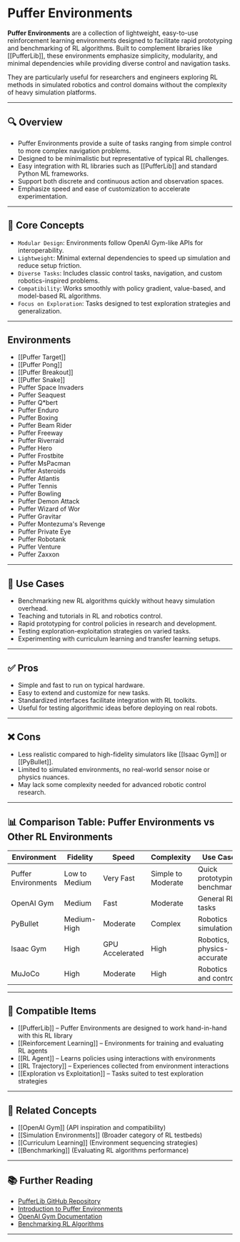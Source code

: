 # Puffer Environments

**Puffer Environments** are a collection of lightweight, easy-to-use reinforcement learning environments designed to facilitate rapid prototyping and benchmarking of RL algorithms. Built to complement libraries like [[PufferLib]], these environments emphasize simplicity, modularity, and minimal dependencies while providing diverse control and navigation tasks.

They are particularly useful for researchers and engineers exploring RL methods in simulated robotics and control domains without the complexity of heavy simulation platforms.

---

## 🔍 Overview

- Puffer Environments provide a suite of tasks ranging from simple control to more complex navigation problems.  
- Designed to be minimalistic but representative of typical RL challenges.  
- Easy integration with RL libraries such as [[PufferLib]] and standard Python ML frameworks.  
- Support both discrete and continuous action and observation spaces.  
- Emphasize speed and ease of customization to accelerate experimentation.  

---

## 🧠 Core Concepts

- `Modular Design`: Environments follow OpenAI Gym-like APIs for interoperability.  
- `Lightweight`: Minimal external dependencies to speed up simulation and reduce setup friction.  
- `Diverse Tasks`: Includes classic control tasks, navigation, and custom robotics-inspired problems.  
- `Compatibility`: Works smoothly with policy gradient, value-based, and model-based RL algorithms.  
- `Focus on Exploration`: Tasks designed to test exploration strategies and generalization.  

---

## Environments

- [[Puffer Target]]
- [[Puffer Pong]]
- [[Puffer Breakout]]
- [[Puffer Snake]]
- Puffer Space Invaders
- Puffer Seaquest
- Puffer Q*bert
- Puffer Enduro
- Puffer Boxing
- Puffer Beam Rider
- Puffer Freeway
- Puffer Riverraid
- Puffer Hero
- Puffer Frostbite
- Puffer MsPacman
- Puffer Asteroids
- Puffer Atlantis
- Puffer Tennis
- Puffer Bowling
- Puffer Demon Attack
- Puffer Wizard of Wor
- Puffer Gravitar
- Puffer Montezuma's Revenge
- Puffer Private Eye
- Puffer Robotank
- Puffer Venture
- Puffer Zaxxon

---

## 🧰 Use Cases

- Benchmarking new RL algorithms quickly without heavy simulation overhead.  
- Teaching and tutorials in RL and robotics control.  
- Rapid prototyping for control policies in research and development.  
- Testing exploration-exploitation strategies on varied tasks.  
- Experimenting with curriculum learning and transfer learning setups.  

---

## ✅ Pros

- Simple and fast to run on typical hardware.  
- Easy to extend and customize for new tasks.  
- Standardized interfaces facilitate integration with RL toolkits.  
- Useful for testing algorithmic ideas before deploying on real robots.  

---

## ❌ Cons

- Less realistic compared to high-fidelity simulators like [[Isaac Gym]] or [[PyBullet]].  
- Limited to simulated environments, no real-world sensor noise or physics nuances.  
- May lack some complexity needed for advanced robotic control research.  

---

## 📊 Comparison Table: Puffer Environments vs Other RL Environments

| Environment       | Fidelity       | Speed          | Complexity    | Use Case                    | Integration             |
|-------------------|----------------|----------------|---------------|-----------------------------|-------------------------|
| Puffer Environments | Low to Medium | Very Fast      | Simple to Moderate | Quick prototyping, benchmarks | [[PufferLib]], Gym API  |
| OpenAI Gym        | Medium         | Fast           | Moderate      | General RL tasks             | Wide RL support          |
| PyBullet          | Medium-High    | Moderate       | Complex       | Robotics simulation          | Robotics-focused RL      |
| Isaac Gym         | High           | GPU Accelerated| High          | Robotics, physics-accurate   | Deep RL, robotics        |
| MuJoCo            | High           | Moderate       | High          | Robotics and control         | Research-grade RL        |

---

## 🔧 Compatible Items

- [[PufferLib]] – Puffer Environments are designed to work hand-in-hand with this RL library  
- [[Reinforcement Learning]] – Environments for training and evaluating RL agents  
- [[RL Agent]] – Learns policies using interactions with environments  
- [[RL Trajectory]] – Experiences collected from environment interactions  
- [[Exploration vs Exploitation]] – Tasks suited to test exploration strategies  

---

## 🔗 Related Concepts

- [[OpenAI Gym]] (API inspiration and compatibility)  
- [[Simulation Environments]] (Broader category of RL testbeds)  
- [[Curriculum Learning]] (Environment sequencing strategies)  
- [[Benchmarking]] (Evaluating RL algorithms performance)  

---

## 📚 Further Reading

- [PufferLib GitHub Repository](https://github.com/ikostrikov/pufferlib)  
- [Introduction to Puffer Environments](https://github.com/ikostrikov/pufferlib#environments)  
- [OpenAI Gym Documentation](https://gym.openai.com/docs/)  
- [Benchmarking RL Algorithms](https://arxiv.org/abs/1802.09464)  

---
